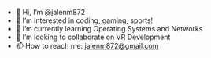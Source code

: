 - 👋 Hi, I’m @jalenm872
- 👀 I’m interested in coding, gaming, sports!
- 🌱 I’m currently learning Operating Systems and Networks
- 💞️ I’m looking to collaborate on VR Development
- 📫 How to reach me: jalenm872@gmail.com

<!---
jalenm872/jalenm872 is a ✨ special ✨ repository because its `README.md` (this file) appears on your GitHub profile.
You can click the Preview link to take a look at your changes.
--->
